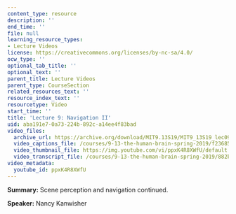 ```yaml
---
content_type: resource
description: ''
end_time: ''
file: null
learning_resource_types:
- Lecture Videos
license: https://creativecommons.org/licenses/by-nc-sa/4.0/
ocw_type: ''
optional_tab_title: ''
optional_text: ''
parent_title: Lecture Videos
parent_type: CourseSection
related_resources_text: ''
resource_index_text: ''
resourcetype: Video
start_time: ''
title: 'Lecture 9: Navigation II'
uid: aba191e7-0a73-224b-892c-a14ee4f83bad
video_files:
  archive_url: https://archive.org/download/MIT9.13S19/MIT9_13S19_lec09_300k.mp4
  video_captions_file: /courses/9-13-the-human-brain-spring-2019/f236858c01a85a809087d6c6050c8016_ppxK4R8XWfU.vtt
  video_thumbnail_file: https://img.youtube.com/vi/ppxK4R8XWfU/default.jpg
  video_transcript_file: /courses/9-13-the-human-brain-spring-2019/882ba285e16f19f3f1bdcb117d04c502_ppxK4R8XWfU.pdf
video_metadata:
  youtube_id: ppxK4R8XWfU
---
```


**Summary:** Scene perception and navigation continued.

**Speaker:** Nancy Kanwisher

